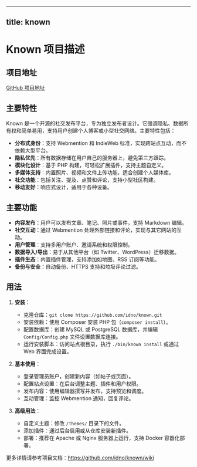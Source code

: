 
---
title: known
---

# Known 项目描述

## 项目地址
[GitHub 项目地址](https://github.com/idno/known)

## 主要特性
Known 是一个开源的社交发布平台，专为独立发布者设计。它强调隐私、数据所有权和简单易用，支持用户创建个人博客或小型社交网络。主要特性包括：
- **分布式身份**：支持 Webmention 和 IndieWeb 标准，实现跨站点互动，而不依赖大型平台。
- **隐私优先**：所有数据存储在用户自己的服务器上，避免第三方跟踪。
- **模块化设计**：基于 PHP 构建，可轻松扩展插件，支持主题自定义。
- **多媒体支持**：内置照片、视频和文件上传功能，适合创建个人媒体库。
- **社交功能**：包括关注、提及、点赞和评论，支持小型社区构建。
- **移动友好**：响应式设计，适用于各种设备。

## 主要功能
- **内容发布**：用户可以发布文章、笔记、照片或事件，支持 Markdown 编辑。
- **社交互动**：通过 Webmention 处理外部链接和评论，实现与其它网站的互动。
- **用户管理**：支持多用户账户、邀请系统和权限控制。
- **数据导入/导出**：易于从其他平台（如 Twitter、WordPress）迁移数据。
- **插件生态**：内置插件管理，支持添加如地图、RSS 订阅等功能。
- **备份与安全**：自动备份、HTTPS 支持和垃圾评论过滤。

## 用法
1. **安装**：
   - 克隆仓库：`git clone https://github.com/idno/known.git`
   - 安装依赖：使用 Composer 安装 PHP 包（`composer install`）。
   - 配置数据库：创建 MySQL 或 PostgreSQL 数据库，并编辑 `Config/Config.php` 文件设置数据库连接。
   - 运行安装脚本：访问站点根目录，执行 `./bin/known install` 或通过 Web 界面完成设置。

2. **基本使用**：
   - 登录管理员账户，创建新内容（如帖子或页面）。
   - 配置站点设置：在后台调整主题、插件和用户权限。
   - 发布内容：使用编辑器撰写并发布，支持预览和调度。
   - 互动管理：监控 Webmention 通知，回复评论。

3. **高级用法**：
   - 自定义主题：修改 `/Themes/` 目录下的文件。
   - 添加插件：通过后台启用或从仓库安装新插件。
   - 部署：推荐在 Apache 或 Nginx 服务器上运行，支持 Docker 容器化部署。

更多详情请参考项目文档：https://github.com/idno/known/wiki